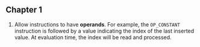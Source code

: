## Chapter 1

1. Allow instructions to have **operands**. For example, the `OP_CONSTANT` instruction is followed by a value indicating the index of the last inserted value. At evaluation time, the index will be read and processed.